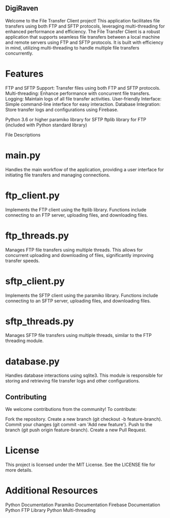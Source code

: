 ## DigiRaven

Welcome to the File Transfer Client project! This application facilitates file transfers using both FTP and SFTP protocols, leveraging multi-threading for enhanced performance and efficiency.
The File Transfer Client is a robust application that supports seamless file transfers between a local machine and remote servers using FTP and SFTP protocols. It is built with efficiency in mind, utilizing multi-threading to handle multiple file transfers concurrently.

# Features
FTP and SFTP Support: Transfer files using both FTP and SFTP protocols.
Multi-threading: Enhance performance with concurrent file transfers.
Logging: Maintain logs of all file transfer activities.
User-friendly Interface: Simple command-line interface for easy interaction.
Database Integration: Store transfer logs and configurations using Firebase.

Python 3.6 or higher
paramiko library for SFTP
ftplib library for FTP (included with Python standard library)

File Descriptions


# main.py

Handles the main workflow of the application, providing a user interface for initiating file transfers and managing connections.

# ftp_client.py

Implements the FTP client using the ftplib library. Functions include connecting to an FTP server, uploading files, and downloading files.

# ftp_threads.py

Manages FTP file transfers using multiple threads. This allows for concurrent uploading and downloading of files, significantly improving transfer speeds.

# sftp_client.py

Implements the SFTP client using the paramiko library. Functions include connecting to an SFTP server, uploading files, and downloading files.

# sftp_threads.py

Manages SFTP file transfers using multiple threads, similar to the FTP threading module.

# database.py

Handles database interactions using sqlite3. This module is responsible for storing and retrieving file transfer logs and other configurations.

## Contributing
We welcome contributions from the community! To contribute:

Fork the repository.
Create a new branch (git checkout -b feature-branch).
Commit your changes (git commit -am 'Add new feature').
Push to the branch (git push origin feature-branch).
Create a new Pull Request.
# License
This project is licensed under the MIT License. See the LICENSE file for more details.

# Additional Resources
Python Documentation
Paramiko Documentation
Firebase Documentation
Python FTP Library
Python Multi-threading
